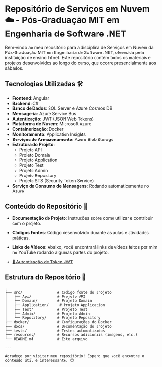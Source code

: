# Repositório de Serviços em Nuvem ☁️ - Pós-Graduação MIT em Engenharia de Software .NET

Bem-vindo ao meu repositório para a disciplina de Serviços em Nuvem da Pós-Graduação MIT em Engenharia de Software .NET, oferecida pela instituição de ensino Infnet. Este repositório contém todos os materiais e projetos desenvolvidos ao longo do curso, que ocorre presencialmente aos sábados.

## Tecnologias Utilizadas 🛠️

- **Frontend**: Angular
- **Backend**: C#
- **Banco de Dados**: SQL Server e Azure Cosmos DB
- **Mensageria**: Azure Service Bus
- **Autenticação**: JWT (JSON Web Tokens)
- **Plataforma de Nuvem**: Microsoft Azure
- **Containerização**: Docker
- **Monitoramento**: Application Insights
- **Serviços de Armazenamento**: Azure Blob Storage
- **Estrutura do Projeto**:
  - Projeto API
  - Projeto Domain
  - Projeto Application
  - Projeto Test
  - Projeto Admin
  - Projeto Repository
  - Projeto STS (Security Token Service)
- **Serviço de Consumo de Mensagens**: Rodando automaticamente no Azure

## Conteúdo do Repositório 📁

- **Documentação do Projeto**: Instruções sobre como utilizar e contribuir com o projeto.
- **Códigos Fontes**: Código desenvolvido durante as aulas e atividades práticas.
- **Links de Vídeos**: Abaixo, você encontrará links de vídeos feitos por mim no YouTube rodando algumas partes do projeto.

- [🎥 Autenticação de Token JWT](https://www.youtube.com/watch?v=1GfK7H36ZVU)

## Estrutura do Repositório 📂

```plaintext
.
├── src/                # Código fonte do projeto
│   ├── Api/            # Projeto API
│   ├── Domain/         # Projeto Domain
│   ├── Application/     # Projeto Application
│   ├── Test/           # Projeto Test
│   ├── Admin/          # Projeto Admin
│   └── Repository/     # Projeto Repository
├── docker/             # Configurações do Docker
├── docs/               # Documentação do projeto
├── tests/              # Testes automatizados
├── resources/          # Recursos adicionais (imagens, etc.)
└── README.md           # Este arquivo

---

Agradeço por visitar meu repositório! Espero que você encontre o conteúdo útil e interessante. 😊
